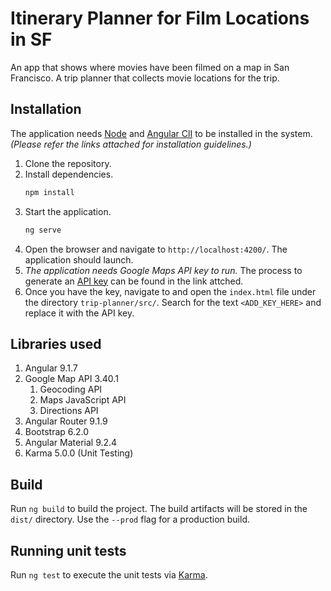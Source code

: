 # Itinerary Planner for Film Locations in SF

An app that shows where movies have been filmed on a map in San Francisco. A trip planner that collects movie locations for the trip.

## Installation

The application needs [Node](https://nodejs.org/en/download/) and [Angular ClI](https://cli.angular.io/) to be installed in the system. *(Please refer the links attached for installation guidelines.)*

 1. Clone the repository.
 2. Install dependencies.
	```bash
	npm install
	```
 3. Start the application.
	```bash
	ng serve
	```
 4. Open the browser and navigate to `http://localhost:4200/`. The application should launch. 
 5. *The application needs Google Maps API key to run.* The process to generate an [API key](https://developers.google.com/maps/documentation/javascript/get-api-key) can be found in the link attched.
 6. Once you have the key, navigate to and open the `index.html` file under the directory `trip-planner/src/`. Search for the text `<ADD_KEY_HERE>` and replace it with the API key.
		  
## Libraries used

 1. Angular 9.1.7
 2. Google Map API 3.40.1
	1. Geocoding API
	2. Maps JavaScript API
	3. Directions API
 3. Angular Router 9.1.9
 4. Bootstrap 6.2.0
 5. Angular Material 9.2.4
 6. Karma 5.0.0 (Unit Testing)

## Build

Run `ng build` to build the project. The build artifacts will be stored in the `dist/` directory. Use the `--prod` flag for a production build.

## Running unit tests

Run `ng test` to execute the unit tests via [Karma](https://karma-runner.github.io).
